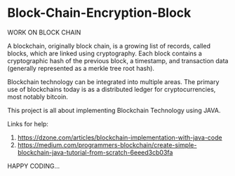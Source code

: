 # Block-Chain-Encryption-Block
WORK ON BLOCK CHAIN 

A blockchain, originally block chain, is a growing list of records, called blocks, which are linked using cryptography. Each block contains a cryptographic hash of the previous block, a timestamp, and transaction data (generally represented as a merkle tree root hash).

Blockchain technology can be integrated into multiple areas. The primary use of blockchains today is as a distributed ledger for cryptocurrencies, most notably bitcoin. 

This project is all about implementing Blockchain Technology using JAVA.

Links for help:
1) https://dzone.com/articles/blockchain-implementation-with-java-code 
2) https://medium.com/programmers-blockchain/create-simple-blockchain-java-tutorial-from-scratch-6eeed3cb03fa

HAPPY CODING...
